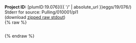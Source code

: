 **Project ID:** [plumID:19.076]({{ '/' | absolute_url }}eggs/19/076/)  
Stderr for source:  Pulling/010001/pl1   
(download [zipped raw stdout](pl1.plumed.stdout.txt.zip))  
{% raw %}
<pre>
</pre>
{% endraw %}
